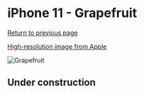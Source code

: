 # iPhone 11 - Grapefruit

[Return to previous page](/iphone_xr)

[High-resolution image from Apple](https://store.storeimages.cdn-apple.com/8756/as-images.apple.com/is/MXYX2?wid=4500&hei=4500&fmt=png)

<div style="width: 500px"><img src="/almost_uncompressed/MXYX2.webp" alt="Grapefruit"></div>

## Under construction

